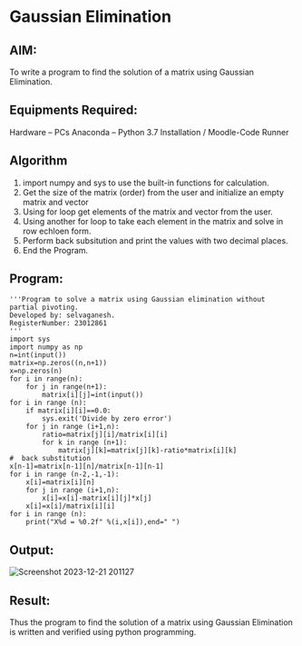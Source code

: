 # Gaussian Elimination
## AIM:
To write a program to find the solution of a matrix using Gaussian Elimination.

## Equipments Required:
Hardware – PCs
Anaconda – Python 3.7 Installation / Moodle-Code Runner
## Algorithm
1. import numpy and sys to use the built-in functions for calculation.
2. Get the size of the matrix (order) from the user and initialize an empty matrix and vector
3. Using for loop get elements of the matrix and vector from the user.
4. Using another for loop to take each element in the matrix and solve in row echloen form.
5. Perform back subsitution and print the values with two decimal places.
6. End the Program. 

## Program:
```
'''Program to solve a matrix using Gaussian elimination without partial pivoting.
Developed by: selvaganesh.
RegisterNumber: 23012861
'''
import sys
import numpy as np
n=int(input())
matrix=np.zeros((n,n+1))
x=np.zeros(n)
for i in range(n):
    for j in range(n+1):
        matrix[i][j]=int(input())
for i in range (n):
    if matrix[i][i]==0.0:
        sys.exit('Divide by zero error')
    for j in range (i+1,n):
        ratio=matrix[j][i]/matrix[i][i]
        for k in range (n+1):
            matrix[j][k]=matrix[j][k]-ratio*matrix[i][k]
#  back substitution
x[n-1]=matrix[n-1][n]/matrix[n-1][n-1]
for i in range (n-2,-1,-1):
    x[i]=matrix[i][n]
    for j in range (i+1,n):
        x[i]=x[i]-matrix[i][j]*x[j]
    x[i]=x[i]/matrix[i][i]
for i in range (n):
    print("X%d = %0.2f" %(i,x[i]),end=" ")

```

## Output:
![Screenshot 2023-12-21 201127](https://github.com/GANESH23012861/Gaussian/assets/147139861/2d55a5e0-1ace-4aa5-90d4-54523469fbdf)


## Result:
Thus the program to find the solution of a matrix using Gaussian Elimination is written and verified using python programming.

